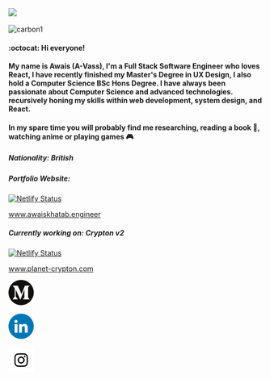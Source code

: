 <img src="https://github-readme-stats.vercel.app/api?username=AKhatabdev&show_icons=true&count_private=true" width="500" height="auto"/>

![carbon1](https://user-images.githubusercontent.com/42613988/159044315-721b4e30-ca8a-428a-bb33-58ef70d6c98f.png)

#### :octocat: Hi everyone!

#### My name is Awais (A-Vass), I'm a Full Stack Software Engineer who loves React, I have recently finished my Master's Degree in UX Design, I also hold a Computer Science BSc Hons Degree. I have always been passionate about Computer Science and advanced technologies. recursively honing my skills within web development, system design, and React.
#### In my spare time you will probably find me researching, reading a book 📖, watching anime or playing games 🎮 

##### Nationality: British

##### Portfolio Website:
[![Netlify Status](https://api.netlify.com/api/v1/badges/b2f76165-aae8-467a-ad77-69516ddfaea3/deploy-status)](https://app.netlify.com/sites/awais-khatab-personal-website/deploys)

www.awaiskhatab.engineer

##### Currently working on: Crypton v2
[![Netlify Status](https://api.netlify.com/api/v1/badges/07fbf196-e79b-4774-8af1-0dfe89eb3d60/deploy-status)](https://app.netlify.com/sites/cryptonx/deploys)

www.planet-crypton.com

<a href="https://medium.com/@AwaisKhatab">
<img src="/images/Medium.png" width="50" height="auto" padding="1"/>
</a>

<a href="https://www.linkedin.com/in/awais-khatab-3aa18616b/
">
<img src="/images/LinkedIN.png" width="50" height="auto" padding="1"/>
</a>

<a href="https://www.instagram.com/interdimensional_pancake.eng/
">
<img src="/images/Instagram-1.png" width="50" height="auto" padding="1"/>
</a>

<!--
**AKhatabdev/AKhatabdev** is a ✨ _special_ ✨ repository because its `README.md` (this file) appears on your GitHub profile.

Here are some ideas to get you started:

- 🔭 I’m currently working on ...
- 🌱 I’m currently learning ...
- 👯 I’m looking to collaborate on ...
- 🤔 I’m looking for help with ...
- 💬 Ask me about ...
- 📫 How to reach me: ...
- 😄 Pronouns: ...
- ⚡ Fun fact: ...
-->
